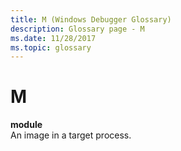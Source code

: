 ```yaml
---
title: M (Windows Debugger Glossary)
description: Glossary page - M
ms.date: 11/28/2017
ms.topic: glossary
---
```


# M


<span id="module"></span><span id="MODULE"></span>**module**  
An image in a target process.

 

 

